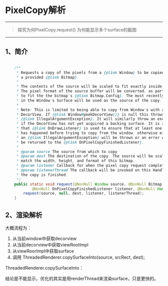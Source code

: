 # PixelCopy解析 

***

> 探究为何PixelCopy.request() 为何能显示多个surface的截图

***

## 1、简介

```java

    /**
     * Requests a copy of the pixels from a {@link Window} to be copied into
     * a provided {@link Bitmap}.
     *
     * The contents of the source will be scaled to fit exactly inside the bitmap.
     * The pixel format of the source buffer will be converted, as part of the copy,
     * to fit the the bitmap's {@link Bitmap.Config}. The most recently queued buffer
     * in the Window's Surface will be used as the source of the copy.
     *
     * Note: This is limited to being able to copy from Window's with a non-null
     * DecorView. If {@link Window#peekDecorView()} is null this throws an
     * {@link IllegalArgumentException}. It will similarly throw an exception
     * if the DecorView has not yet acquired a backing surface. It is recommended
     * that {@link OnDrawListener} is used to ensure that at least one draw
     * has happened before trying to copy from the window, otherwise either
     * an {@link IllegalArgumentException} will be thrown or an error will
     * be returned to the {@link OnPixelCopyFinishedListener}.
     *
     * @param source The source from which to copy
     * @param dest The destination of the copy. The source will be scaled to
     * match the width, height, and format of this bitmap.
     * @param listener Callback for when the pixel copy request completes
     * @param listenerThread The callback will be invoked on this Handler when
     * the copy is finished.
     */
    public static void request(@NonNull Window source, @NonNull Bitmap dest,
            @NonNull OnPixelCopyFinishedListener listener, @NonNull Handler listenerThread) {
        request(source, null, dest, listener, listenerThread);
    }
```



## 2、渲染解析

大概流程为：

1. 从当前window中获取decorview
2. 从当前decorview中获取viewRootImpl
3. 从viewRoorImpl中获取surface
4. 调用 ThreadedRenderer.copySurfaceInto(source, srcRect, dest);

 ThreadedRenderer.copySurfaceInto：

结论是不能显示，优化的其实是用renderThread来渲染surface，只是更快的。